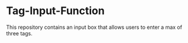 # Tag-Input-Function
This repository contains an input box that allows users to enter a max of three tags.
